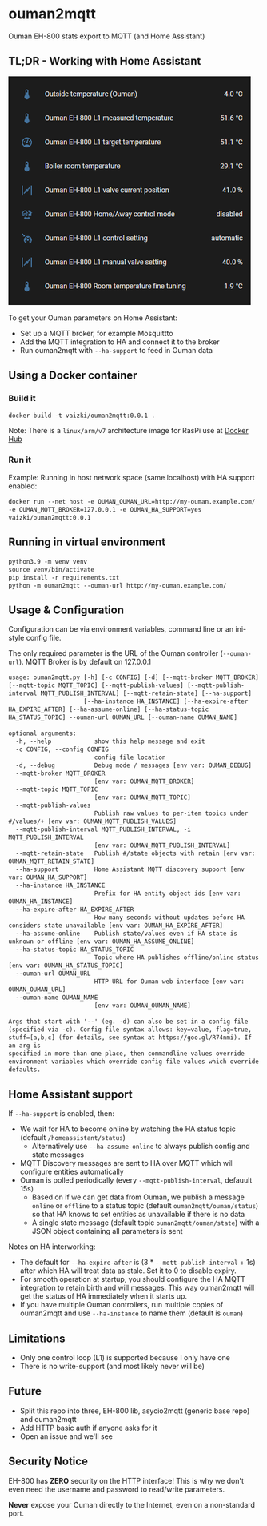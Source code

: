 # ouman2mqtt

Ouman EH-800 stats export to MQTT (and Home Assistant) 

## TL;DR - Working with Home Assistant

![Example entities in HA](docs/assets/images/ha_entity_example.png)

To get your Ouman parameters on Home Assistant:

- Set up a MQTT broker, for example Mosquittto
- Add the MQTT integration to HA and connect it to the broker
- Run ouman2mqtt with `--ha-support` to feed in Ouman data

## Using a Docker container

### Build it

```
docker build -t vaizki/ouman2mqtt:0.0.1 .
```

Note: There is a `linux/arm/v7` architecture image for RasPi use at [Docker Hub](https://hub.docker.com/repository/docker/vaizki/ouman2mqtt)

### Run it

Example: Running in host network space (same localhost) with HA support enabled:
```
docker run --net host -e OUMAN_OUMAN_URL=http://my-ouman.example.com/ -e OUMAN_MQTT_BROKER=127.0.0.1 -e OUMAN_HA_SUPPORT=yes vaizki/ouman2mqtt:0.0.1
```

## Running in virtual environment

```
python3.9 -m venv venv
source venv/bin/activate
pip install -r requirements.txt 
python -m ouman2mqtt --ouman-url http://my-ouman.example.com/
```

## Usage & Configuration

Configuration can be via environment variables, command line or an ini-style config file.

The only required parameter is the URL of the Ouman controller (`--ouman-url`). MQTT Broker is by default on 127.0.0.1

```
usage: ouman2mqtt.py [-h] [-c CONFIG] [-d] [--mqtt-broker MQTT_BROKER] [--mqtt-topic MQTT_TOPIC] [--mqtt-publish-values] [--mqtt-publish-interval MQTT_PUBLISH_INTERVAL] [--mqtt-retain-state] [--ha-support]
                     [--ha-instance HA_INSTANCE] [--ha-expire-after HA_EXPIRE_AFTER] [--ha-assume-online] [--ha-status-topic HA_STATUS_TOPIC] --ouman-url OUMAN_URL [--ouman-name OUMAN_NAME]

optional arguments:
  -h, --help            show this help message and exit
  -c CONFIG, --config CONFIG
                        config file location
  -d, --debug           Debug mode / messages [env var: OUMAN_DEBUG]
  --mqtt-broker MQTT_BROKER
                        [env var: OUMAN_MQTT_BROKER]
  --mqtt-topic MQTT_TOPIC
                        [env var: OUMAN_MQTT_TOPIC]
  --mqtt-publish-values
                        Publish raw values to per-item topics under #/values/+ [env var: OUMAN_MQTT_PUBLISH_VALUES]
  --mqtt-publish-interval MQTT_PUBLISH_INTERVAL, -i MQTT_PUBLISH_INTERVAL
                        [env var: OUMAN_MQTT_PUBLISH_INTERVAL]
  --mqtt-retain-state   Publish #/state objects with retain [env var: OUMAN_MQTT_RETAIN_STATE]
  --ha-support          Home Assistant MQTT discovery support [env var: OUMAN_HA_SUPPORT]
  --ha-instance HA_INSTANCE
                        Prefix for HA entity object ids [env var: OUMAN_HA_INSTANCE]
  --ha-expire-after HA_EXPIRE_AFTER
                        How many seconds without updates before HA considers state unavailable [env var: OUMAN_HA_EXPIRE_AFTER]
  --ha-assume-online    Publish state/values even if HA state is unknown or offline [env var: OUMAN_HA_ASSUME_ONLINE]
  --ha-status-topic HA_STATUS_TOPIC
                        Topic where HA publishes offline/online status [env var: OUMAN_HA_STATUS_TOPIC]
  --ouman-url OUMAN_URL
                        HTTP URL for Ouman web interface [env var: OUMAN_OUMAN_URL]
  --ouman-name OUMAN_NAME
                        [env var: OUMAN_OUMAN_NAME]

Args that start with '--' (eg. -d) can also be set in a config file (specified via -c). Config file syntax allows: key=value, flag=true, stuff=[a,b,c] (for details, see syntax at https://goo.gl/R74nmi). If an arg is
specified in more than one place, then commandline values override environment variables which override config file values which override defaults.
```

## Home Assistant support

If `--ha-support` is enabled, then:

- We wait for HA to become online by watching the HA status topic (default `/homeassistant/status`)
  - Alternatively use `--ha-assume-online` to always publish config and state messages
- MQTT Discovery messages are sent to HA over MQTT which will configure entities automatically
- Ouman is polled periodically (every `--mqtt-publish-interval`, defauult 15s)
  - Based on if we can get data from Ouman, we publish a message `online` or `offline` to a status topic (default `ouman2mqtt/ouman/status`) so that HA knows to set entities as unavailable if there is no data
  - A single state message (default topic `ouman2mqtt/ouman/state`) with a JSON object containing all parameters is sent

Notes on HA interworking:
- The default for `--ha-expire-after` is (3 * `--mqtt-publish-interval` + 1s) after which HA will treat data as stale. Set it to 0 to disable expiry.
- For smooth operation at startup, you should configure the HA MQTT integration to retain birth and will messages. This way ouman2mqtt will get the status of HA immediately when it starts up.
- If you have multiple Ouman controllers, run multiple copies of ouman2mqtt and use `--ha-instance` to name them (default is `ouman`)


## Limitations

- Only one control loop (L1) is supported because I only have one
- There is no write-support (and most likely never will be)


## Future

- Split this repo into three, EH-800 lib, asycio2mqtt (generic base repo) and ouman2mqtt
- Add HTTP basic auth if anyone asks for it 
- Open an issue and we'll see


## Security Notice

EH-800 has **ZERO** security on the HTTP interface! This is why we don't even need the username and password to read/write parameters.

**Never** expose your Ouman directly to the Internet, even on a non-standard port.


